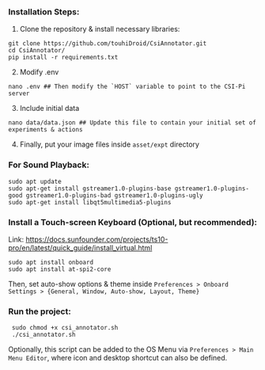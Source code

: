 ### Installation Steps:
1. Clone the repository & install necessary libraries:
```shell
git clone https://github.com/touhiDroid/CsiAnnotator.git
cd CsiAnnotator/
pip install -r requirements.txt
```

2. Modify .env
```cp example.env .env
nano .env ## Then modify the `HOST` variable to point to the CSI-Pi server
```

3. Include initial data
```cp data/example-data.json data/data.json
nano data/data.json ## Update this file to contain your initial set of experiments & actions
```

4. Finally, put your image files inside `asset/expt` directory

### For Sound Playback:
```shell
sudo apt update
sudo apt-get install gstreamer1.0-plugins-base gstreamer1.0-plugins-good gstreamer1.0-plugins-bad gstreamer1.0-plugins-ugly
sudo apt-get install libqt5multimedia5-plugins
```

### Install a Touch-screen Keyboard (Optional, but recommended):
Link: https://docs.sunfounder.com/projects/ts10-pro/en/latest/quick_guide/install_virtual.html
```shell
sudo apt install onboard
sudo apt install at-spi2-core
```
Then, set auto-show options & theme inside `Preferences > Onboard Settings > {General, Window, Auto-show, Layout, Theme}`
### Run the project:
```shell
 sudo chmod +x csi_annotator.sh
 ./csi_annotator.sh
```
Optionally, this script can be added to the OS Menu via `Preferences > Main Menu Editor`, where icon and desktop shortcut can also be defined.